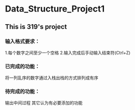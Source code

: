 # Data_Structure_Project1

## This is 319's project

### 输入格式要求：
1.每个数字之间至少一个空格
2.输入完成后手动输入结束符(Ctrl+Z)

### 已完成的功能：
将一列乱序的数字通过入栈出栈的方式排列成有序

### 待完成的功能：
输出中间过程
其它认为有必要添加的功能
